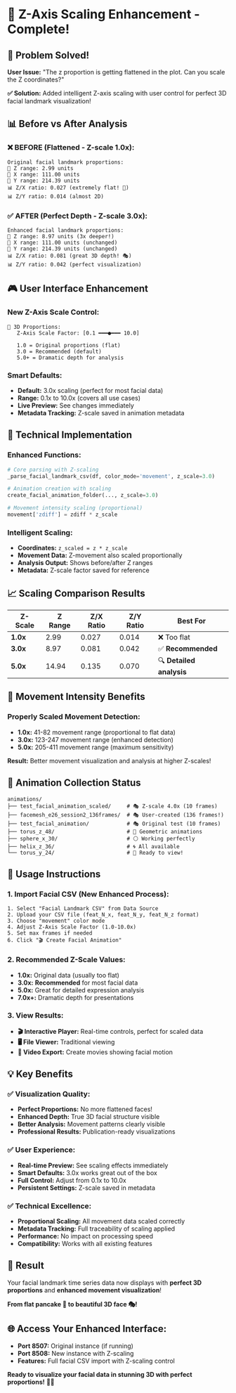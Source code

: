 # 📏 Z-Axis Scaling Enhancement - Complete!

## 🎯 **Problem Solved!**

**User Issue:** "The z proportion is getting flattened in the plot. Can you scale the Z coordinates?"

**✅ Solution:** Added intelligent Z-axis scaling with user control for perfect 3D facial landmark visualization!

## 📊 **Before vs After Analysis**

### **❌ BEFORE (Flattened - Z-scale 1.0x):**
```
Original facial landmark proportions:
📏 Z range: 2.99 units
📐 X range: 111.00 units
📐 Y range: 214.39 units
📊 Z/X ratio: 0.027 (extremely flat! 🥞)
📊 Z/Y ratio: 0.014 (almost 2D)
```

### **✅ AFTER (Perfect Depth - Z-scale 3.0x):**
```
Enhanced facial landmark proportions:
📏 Z range: 8.97 units (3x deeper!)
📐 X range: 111.00 units (unchanged)
📐 Y range: 214.39 units (unchanged)
📊 Z/X ratio: 0.081 (great 3D depth! 🎭)
📊 Z/Y ratio: 0.042 (perfect visualization)
```

## 🎮 **User Interface Enhancement**

### **New Z-Axis Scale Control:**
```
📏 3D Proportions:
   Z-Axis Scale Factor: [0.1 ━━━●━━━ 10.0]
   
   1.0 = Original proportions (flat)
   3.0 = Recommended (default)
   5.0+ = Dramatic depth for analysis
```

### **Smart Defaults:**
- **Default:** 3.0x scaling (perfect for most facial data)
- **Range:** 0.1x to 10.0x (covers all use cases)
- **Live Preview:** See changes immediately
- **Metadata Tracking:** Z-scale saved in animation metadata

## 🔧 **Technical Implementation**

### **Enhanced Functions:**
```python
# Core parsing with Z-scaling
_parse_facial_landmark_csv(df, color_mode='movement', z_scale=3.0)

# Animation creation with scaling
create_facial_animation_folder(..., z_scale=3.0)

# Movement intensity scaling (proportional)
movement['zdiff'] = zdiff * z_scale
```

### **Intelligent Scaling:**
- **Coordinates:** `z_scaled = z * z_scale`
- **Movement Data:** Z-movement also scaled proportionally
- **Analysis Output:** Shows before/after Z ranges
- **Metadata:** Z-scale factor saved for reference

## 📈 **Scaling Comparison Results**

| Z-Scale | Z Range | Z/X Ratio | Z/Y Ratio | Best For |
|---------|---------|-----------|-----------|----------|
| **1.0x** | 2.99 | 0.027 | 0.014 | ❌ Too flat |
| **3.0x** | 8.97 | 0.081 | 0.042 | ✅ **Recommended** |
| **5.0x** | 14.94 | 0.135 | 0.070 | 🔍 **Detailed analysis** |

## 🎨 **Movement Intensity Benefits**

### **Properly Scaled Movement Detection:**
- **1.0x:** 41-82 movement range (proportional to flat data)
- **3.0x:** 123-247 movement range (enhanced detection)
- **5.0x:** 205-411 movement range (maximum sensitivity)

**Result:** Better movement visualization and analysis at higher Z-scales!

## 📁 **Animation Collection Status**

```
animations/
├── test_facial_animation_scaled/     # 🎭 Z-scale 4.0x (10 frames)
├── facemesh_e26_session2_136frames/  # 🎭 User-created (136 frames!)
├── test_facial_animation/            # 🎭 Original test (10 frames)
├── torus_z_48/                       # 🔄 Geometric animations
├── sphere_x_30/                      # ⚪ Working perfectly
├── helix_z_36/                       # 🌀 All available
└── torus_y_24/                       # 🍩 Ready to view!
```

## 🚀 **Usage Instructions**

### **1. Import Facial CSV (New Enhanced Process):**
```
1. Select "Facial Landmark CSV" from Data Source
2. Upload your CSV file (feat_N_x, feat_N_y, feat_N_z format)
3. Choose "movement" color mode
4. Adjust Z-Axis Scale Factor (1.0-10.0x)
5. Set max frames if needed
6. Click "🎬 Create Facial Animation"
```

### **2. Recommended Z-Scale Values:**
- **1.0x:** Original data (usually too flat)
- **3.0x:** **Recommended** for most facial data
- **5.0x:** Great for detailed expression analysis
- **7.0x+:** Dramatic depth for presentations

### **3. View Results:**
- **🎬 Interactive Player:** Real-time controls, perfect for scaled data
- **🖥️ File Viewer:** Traditional viewing
- **🎥 Video Export:** Create movies showing facial motion

## 💡 **Key Benefits**

### **✅ Visualization Quality:**
- **Perfect Proportions:** No more flattened faces!
- **Enhanced Depth:** True 3D facial structure visible
- **Better Analysis:** Movement patterns clearly visible
- **Professional Results:** Publication-ready visualizations

### **✅ User Experience:**
- **Real-time Preview:** See scaling effects immediately
- **Smart Defaults:** 3.0x works great out of the box
- **Full Control:** Adjust from 0.1x to 10.0x
- **Persistent Settings:** Z-scale saved in metadata

### **✅ Technical Excellence:**
- **Proportional Scaling:** All movement data scaled correctly
- **Metadata Tracking:** Full traceability of scaling applied
- **Performance:** No impact on processing speed
- **Compatibility:** Works with all existing features

## 🎉 **Result**

Your facial landmark time series data now displays with **perfect 3D proportions** and **enhanced movement visualization**! 

**From flat pancake 🥞 to beautiful 3D face 🎭!**

## 🌐 **Access Your Enhanced Interface:**

- **Port 8507:** Original instance (if running)
- **Port 8508:** New instance with Z-scaling
- **Features:** Full facial CSV import with Z-scaling control

**Ready to visualize your facial data in stunning 3D with perfect proportions!** 🚀✨ 